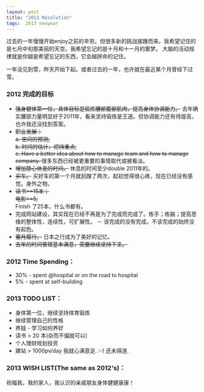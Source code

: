 ```yaml
---
layout: post
title: "2013 Resolution"
tags:  2013 newyear
---
```


过去的一年慢慢开始enjoy之前的辛劳。但很多新的挑战接踵而来。我希望记住的是七月中旬那美丽的天空。我希望忘记的是十月和十一月的噩梦。
大脑的活动规律就是你越是希望忘记的东西，它会越拼命的记住。

一年没见到雪，昨天开始下起。或者过去的一年，也许就在最近某个月曾经下过雪。


<h3>2012 完成的目标</h3>


<ul>
  <li>
    <del>强身健体第一位，具体目标是锻炼腰部腹部肌肉，提高身体协调能力。</del>
    去年确实腰部力量明显好于2011年，看来坚持锻炼是王道。但协调能力还有待提高，也许我还没找到答案。
  </li>
  <li>
    <del>
    职业发展： <br />
    a. 空间的预测;<br />
    b. 时间的估计，把持重点;<br />
    c. Have a better idea about how to manage team and how to manage company.
    </del>
    很多东西已经被更重要的事情取代或被看淡。
  </li>
  <li>
    <del>增加静心休息的时间。</del>
    休息的时间至少double 2011年的。
  </li>
  <li>
    <del>买车。</del>
    买好车的第一个月就刮蹭了两次，起初觉得很心疼，现在已经没有感觉。身外之物。
  </li>
  <li>
    <del>读书>=15本；<br />
    电影>=5;<br /></del>
    Finish 了25本，什么书都有。
  </li>
  <li>
    完成网站建设，其实现在已经不再是为了完成而完成了。练手；练脑；提高思维的整体性，连续性，可扩展性。
    － 该完成的没有完成。不该完成的始终没有起色。
  </li>
  <li>
    <del>蜜月履行。</del>
    日本之行成为了美好的记忆。
  </li>
  <li>
    <del>去年的时间管理基本满意，需要继续坚持下来。</del>
  </li>
</ul>


<h3>2012 Time Spending：</h3>
<ul>
  <li>
    30% - spent @hospital or on the road to hospital
  </li>
  <li>
    5% - spent at self-building
  </li>
</ul>


<h3>2013 TODO LIST：</h3>
<ul>
  <li>
    身体第一位，继续坚持体育锻炼
  </li>
  <li>
    继续管理自己的性格
  </li>
  <li>
    养娃 - 学习如何养好
  </li>
  <li>
    读书 > 20 本(杂而不偏就可以)
  </li>
  <li>
    个人理财规划投资
  </li>
  <li>
    建站 > 1000pv/day 我就心满意足. :-) 还未得道.
  </li>
</ul>

<h3>2013 WISH LIST(The same as 2012's)：</h3>

祝福我，我的家人，我认识的亲戚朋友身体健健康康！

